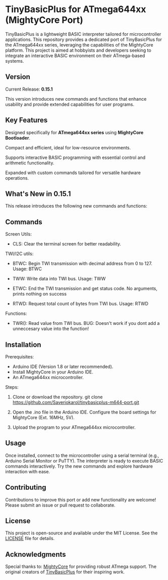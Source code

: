 # TinyBasicPlus for ATmega644xx (MightyCore Port)

TinyBasicPlus is a lightweight BASIC interpreter tailored for microcontroller applications. This repository provides a dedicated port of TinyBasicPlus for the ATmega644xx series, leveraging the capabilities of the MightyCore platform. This project is aimed at hobbyists and developers seeking to integrate an interactive BASIC environment on their ATmega-based systems.

## Version

Current Release: **0.15.1**

This version introduces new commands and functions that enhance usability and provide extended capabilities for user programs.

## Key Features

Designed specifically for **ATmega644xx series** using **MightyCore Bootloader**.

Compact and efficient, ideal for low-resource environments.

Supports interactive BASIC programming with essential control and arithmetic functionality.

Expanded with custom commands tailored for versatile hardware operations.

## What's New in 0.15.1

This release introduces the following new commands and functions:

## Commands

Screen Utils:
- CLS: Clear the terminal screen for better readability.

TWI/I2C utils:
- BTWC: Begin TWI transmission with decimal address from 0 to 127.
Usage: BTWC <addr>

- TWW: Write data into TWI bus.
Usage: TWW <data>

- ETWC: End the TWI transmission and get status code.
No arguments, prints nothing on success

- RTWD: Request total count of bytes from TWI bus.
Usage: RTWD <addr> <count>

Functions:
- TWR(): Read value from TWI bus.
BUG: Doesn't work if you dont add a unneccesary value into the function!

## Installation

Prerequisites:
- Arduino IDE (Version 1.8 or later recommended).
- Install MightyCore in your Arduino IDE.
- An ATmega644xx microcontroller.

Steps:

1. Clone or download the repository.
git clone https://github.com/Saveriokarol/tinybasicplus-m644-port.git

2. Open the .ino file in the Arduino IDE.
Configure the board settings for MightyCore (Ext. 16MHz, 5V).

3. Upload the program to your ATmega644xx microcontroller.

## Usage

Once installed, connect to the microcontroller using a serial terminal (e.g., Arduino Serial Monitor or PuTTY). The interpreter is ready to execute BASIC commands interactively. Try the new commands and explore hardware interaction with ease.

## Contributing

Contributions to improve this port or add new functionality are welcome! Please submit an issue or pull request to collaborate.

## License

This project is open-source and available under the MIT License. See the [LICENSE](./LICENSE) file for details.

## Acknowledgments

Special thanks to:
[MightyCore](https://github.com/MCUdude/MightyCore) for providing robust ATmega support.
The original creators of [TinyBasicPlus](https://github.com/BleuLlama/TinyBasicPlus) for their inspiring work.

